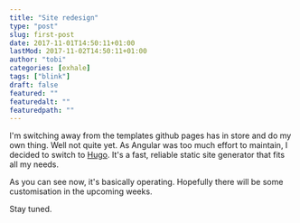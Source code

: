 ```yaml
---
title: "Site redesign"
type: "post"
slug: first-post
date: 2017-11-01T14:50:11+01:00
lastMod: 2017-11-02T14:50:11+01:00
author: "tobi"
categories: [exhale]
tags: ["blink"]
draft: false
featured: ""
featuredalt: ""
featuredpath: ""
---
```


I'm switching away from the templates github pages has in store and do my own
thing. Well not quite yet. As Angular was too much effort to maintain, I
decided to switch to [Hugo](http://gohugo.io/). It's a fast, reliable static
site generator that fits all my needs.

As you can see now, it's basically operating. Hopefully there will be some
customisation in the upcoming weeks.

Stay tuned.
